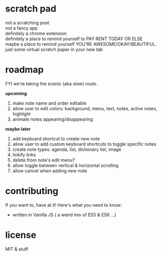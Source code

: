 # scratch pad
not a scratching post<br>
not a fancy app<br>
definitely a chrome extension<br>
definitely a place to remind yourself to PAY RENT TODAY OR ELSE<br>
maybe a place to remind yourself YOU'RE AWESOME/OKAY/BEAUTIFUL.<br>
just some virtual scratch paper in your new tab

# roadmap
FYI we're taking the scenic (aka slow) route.

**upcoming**
1. make note name and order editable
1. allow user to edit colors: background, menu, text, notes, active notes, highlight
1. animate notes appearing/disappearing

**maybe later**
1. add keyboard shortcut to create new note
1. allow user to add custom keyboard shortcuts to toggle specific notes
1. create note types: agenda, list, dictionary list, image
1. linkify links
1. delete from note's edit menu?
1. allow toggle between vertical & horizontal scrolling
1. allow cancel when adding new note

# contributing

If you want to, have at it! Here's what you need to know:
- written in Vanilla JS ( a weird mix of ES5 & ES6 ...)

# license
MIT & stuff
